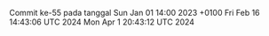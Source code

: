 Commit ke-55 pada tanggal Sun Jan 01 14:00 2023 +0100
Fri Feb 16 14:43:06 UTC 2024
Mon Apr  1 20:43:12 UTC 2024
